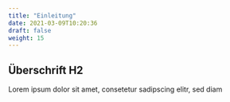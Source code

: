 ```yaml
---
title: "Einleitung"
date: 2021-03-09T10:20:36
draft: false
weight: 15
---
```

## Überschrift H2

Lorem ipsum dolor sit amet, consetetur sadipscing elitr, sed diam 